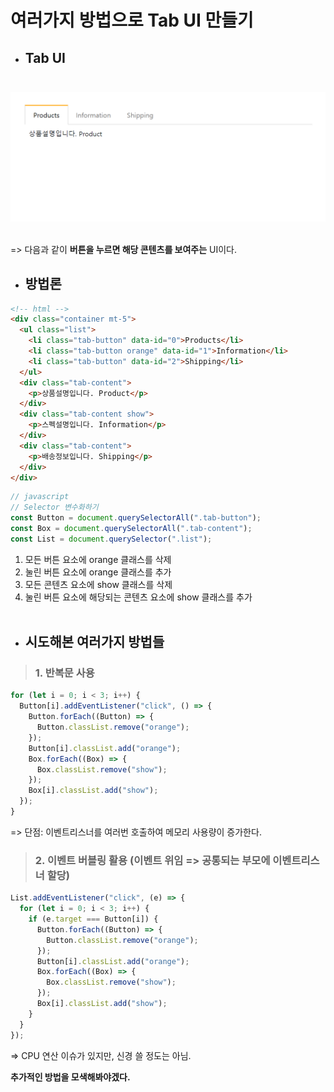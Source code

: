 # 여러가지 방법으로 Tab UI 만들기

- ## Tab UI<br><br>
<div align="center">
    <img src="images/tab.png" width="600">
</div><br>

=> 다음과 같이 **버튼을 누르면 해당 콘텐츠를 보여주는** UI이다.

- ## 방법론

```html
<!-- html -->
<div class="container mt-5">
  <ul class="list">
    <li class="tab-button" data-id="0">Products</li>
    <li class="tab-button orange" data-id="1">Information</li>
    <li class="tab-button" data-id="2">Shipping</li>
  </ul>
  <div class="tab-content">
    <p>상품설명입니다. Product</p>
  </div>
  <div class="tab-content show">
    <p>스펙설명입니다. Information</p>
  </div>
  <div class="tab-content">
    <p>배송정보입니다. Shipping</p>
  </div>
</div>
```

```javascript
// javascript
// Selector 변수화하기
const Button = document.querySelectorAll(".tab-button");
const Box = document.querySelectorAll(".tab-content");
const List = document.querySelector(".list");
```

1. 모든 버튼 요소에 orange 클래스를 삭제
2. 눌린 버튼 요소에 orange 클래스를 추가
3. 모든 콘텐츠 요소에 show 클래스를 삭제
4. 눌린 버튼 요소에 해당되는 콘텐츠 요소에 show 클래스를 추가
   <br><br>

- ## 시도해본 여러가지 방법들

> ### 1. 반복문 사용

```javascript
for (let i = 0; i < 3; i++) {
  Button[i].addEventListener("click", () => {
    Button.forEach((Button) => {
      Button.classList.remove("orange");
    });
    Button[i].classList.add("orange");
    Box.forEach((Box) => {
      Box.classList.remove("show");
    });
    Box[i].classList.add("show");
  });
}
```

=> 단점: 이벤트리스너를 여러번 호출하여 메모리 사용량이 증가한다.

> ### 2. 이벤트 버블링 활용 (이벤트 위임 => **공통되는 부모에 이벤트리스너 할당**)

```javascript
List.addEventListener("click", (e) => {
  for (let i = 0; i < 3; i++) {
    if (e.target === Button[i]) {
      Button.forEach((Button) => {
        Button.classList.remove("orange");
      });
      Button[i].classList.add("orange");
      Box.forEach((Box) => {
        Box.classList.remove("show");
      });
      Box[i].classList.add("show");
    }
  }
});
```

=> CPU 연산 이슈가 있지만, 신경 쓸 정도는 아님.

**추가적인 방법을 모색해봐야겠다.**
